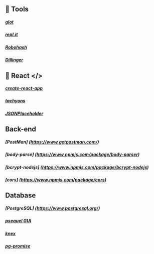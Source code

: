 
## 🍺 Tools
##### [glot](https://glot.io/)
##### [repl.it](https://repl.it/)
##### [Robohash](https://robohash.org/)
##### [Dillinger](https://dillinger.io/)



## 🔰 React </>   
##### [create-react-app](/https://www.npmjs.com/package/create-react-app/)
##### [tachyons](/https://www.npmjs.com/package/create-react-app/)
##### [JSONPlaceholder](https://jsonplaceholder.typicode.com/)



## Back-end
##### [PostMan] (https://www.getpostman.com/)
##### [body-parse] (https://www.npmjs.com/package/body-parser)
##### [bcrypt-nodejs] (https://www.npmjs.com/package/bcrypt-nodejs)
##### [cors] (https://www.npmjs.com/package/cors)



## Database
##### [PostgreSQL] (https://www.postgresql.org/)
##### [psequel GUI](http://www.psequel.com/)
##### [knex](https://knexjs.org/#Builder-where)
##### [pg-promise](https://github.com/vitaly-t/pg-promise)






